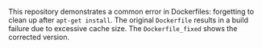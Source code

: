 This repository demonstrates a common error in Dockerfiles: forgetting to clean up after `apt-get install`.  The original `Dockerfile` results in a build failure due to excessive cache size. The `Dockerfile_fixed` shows the corrected version.